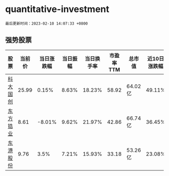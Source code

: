 # quantitative-investment

`最后更新时间：2023-02-10 14:07:33 +0800`

## 强势股票

|股票|当前价|当日涨跌幅|当日振幅|当日换手率|市盈率TTM|总市值|近10日涨跌幅|
|----|----|----|----|----|----|----|----|
|[科大国创](https://xueqiu.com/S/SZ300520)|25.99|0.15%|8.63%|18.23%|58.92|64.02亿|49.11%|
|[东方锆业](https://xueqiu.com/S/SZ002167)|8.61|-8.01%|9.62%|21.97%|42.86|66.74亿|36.45%|
|[东港股份](https://xueqiu.com/S/SZ002117)|9.76|3.5%|7.21%|15.93%|33.18|53.26亿|23.08%|

